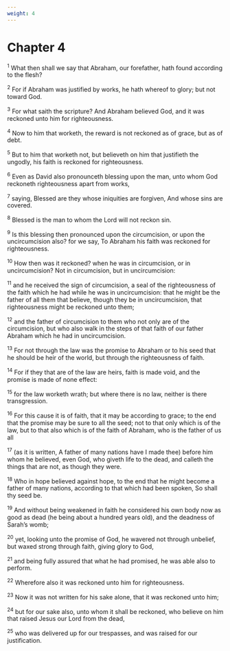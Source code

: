 ```yaml
---
weight: 4
---
```


# Chapter 4

<sup>1</sup> What then shall we say that Abraham, our forefather, hath found according to the flesh? 

<sup>2</sup> For if Abraham was justified by works, he hath whereof to glory; but not toward God. 

<sup>3</sup> For what saith the scripture? And Abraham believed God, and it was reckoned unto him for righteousness. 

<sup>4</sup> Now to him that worketh, the reward is not reckoned as of grace, but as of debt. 

<sup>5</sup> But to him that worketh not, but believeth on him that justifieth the ungodly, his faith is reckoned for righteousness. 

<sup>6</sup> Even as David also pronounceth blessing upon the man, unto whom God reckoneth righteousness apart from works, 

<sup>7</sup> saying, Blessed are they whose iniquities are forgiven, And whose sins are covered. 

<sup>8</sup> Blessed is the man to whom the Lord will not reckon sin. 

<sup>9</sup> Is this blessing then pronounced upon the circumcision, or upon the uncircumcision also? for we say, To Abraham his faith was reckoned for righteousness. 

<sup>10</sup> How then was it reckoned? when he was in circumcision, or in uncircumcision? Not in circumcision, but in uncircumcision: 

<sup>11</sup> and he received the sign of circumcision, a seal of the righteousness of the faith which he had while he was in uncircumcision: that he might be the father of all them that believe, though they be in uncircumcision, that righteousness might be reckoned unto them; 

<sup>12</sup> and the father of circumcision to them who not only are of the circumcision, but who also walk in the steps of that faith of our father Abraham which he had in uncircumcision. 

<sup>13</sup> For not through the law was the promise to Abraham or to his seed that he should be heir of the world, but through the righteousness of faith. 

<sup>14</sup> For if they that are of the law are heirs, faith is made void, and the promise is made of none effect: 

<sup>15</sup> for the law worketh wrath; but where there is no law, neither is there transgression. 

<sup>16</sup> For this cause it is of faith, that it may be according to grace; to the end that the promise may be sure to all the seed; not to that only which is of the law, but to that also which is of the faith of Abraham, who is the father of us all 

<sup>17</sup> (as it is written, A father of many nations have I made thee) before him whom he believed, even God, who giveth life to the dead, and calleth the things that are not, as though they were. 

<sup>18</sup> Who in hope believed against hope, to the end that he might become a father of many nations, according to that which had been spoken, So shall thy seed be. 

<sup>19</sup> And without being weakened in faith he considered his own body now as good as dead (he being about a hundred years old), and the deadness of Sarah’s womb; 

<sup>20</sup> yet, looking unto the promise of God, he wavered not through unbelief, but waxed strong through faith, giving glory to God, 

<sup>21</sup> and being fully assured that what he had promised, he was able also to perform. 

<sup>22</sup> Wherefore also it was reckoned unto him for righteousness. 

<sup>23</sup> Now it was not written for his sake alone, that it was reckoned unto him; 

<sup>24</sup> but for our sake also, unto whom it shall be reckoned, who believe on him that raised Jesus our Lord from the dead, 

<sup>25</sup> who was delivered up for our trespasses, and was raised for our justification. 


